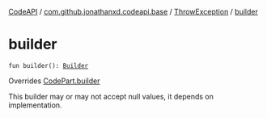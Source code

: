 [CodeAPI](../../index.md) / [com.github.jonathanxd.codeapi.base](../index.md) / [ThrowException](index.md) / [builder](.)

# builder

`fun builder(): `[`Builder`](-builder/index.md)

Overrides [CodePart.builder](../../com.github.jonathanxd.codeapi/-code-part/builder.md)

This builder may or may not accept null values, it depends on implementation.

